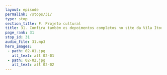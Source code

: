 ```yaml
---
layout: episode
permalink: /stops/31/
type: stop
section_title: F. Projeto cultural
title: 31. Confira também os depoimentos completos no site da Vila Itororó
page_rank: 31
stop_id: 31
audio_file: 31.mp3
hero_images:
 - path: 02-01.jpg
   alt_text: alt 02-01
 - path: 02-02.jpg
   alt_text: alt 02-02
---
```

